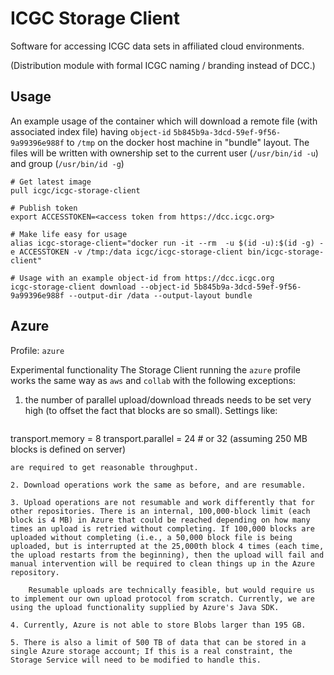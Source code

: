 # ICGC Storage Client

Software for accessing ICGC data sets in affiliated cloud environments.

(Distribution module with formal ICGC naming / branding instead of DCC.)

## Usage

An example usage of the container which will download a remote file (with associated index file) having `object-id` `5b845b9a-3dcd-59ef-9f56-9a99396e988f` to `/tmp` on the docker host machine in "bundle" layout. The files will be written with ownership set to the current user (`/usr/bin/id -u`) and group (`/usr/bin/id -g`)

```shell
# Get latest image
pull icgc/icgc-storage-client

# Publish token
export ACCESSTOKEN=<access token from https://dcc.icgc.org>

# Make life easy for usage
alias icgc-storage-client="docker run -it --rm  -u $(id -u):$(id -g) -e ACCESSTOKEN -v /tmp:/data icgc/icgc-storage-client bin/icgc-storage-client"

# Usage with an example object-id from https://dcc.icgc.org
icgc-storage-client download --object-id 5b845b9a-3dcd-59ef-9f56-9a99396e988f --output-dir /data --output-layout bundle
```

## Azure

Profile: ``azure``

Experimental functionality 
The Storage Client running the ``azure`` profile works the same way as ``aws`` and ``collab`` with the following exceptions:

1. the number of parallel upload/download threads needs to be set very high (to offset the fact that blocks are so small). Settings like:

	```
transport.memory = 8
transport.parallel = 24 # or 32 (assuming 250 MB blocks is defined on server) 
```
are required to get reasonable throughput.

2. Download operations work the same as before, and are resumable.

3. Upload operations are not resumable and work differently that for other repositories. There is an internal, 100,000-block limit (each block is 4 MB) in Azure that could be reached depending on how many times an upload is retried without completing. If 100,000 blocks are uploaded without completing (i.e., a 50,000 block file is being uploaded, but is interrupted at the 25,000th block 4 times (each time, the upload restarts from the beginning), then the upload will fail and manual intervention will be required to clean things up in the Azure repository.

	Resumable uploads are technically feasible, but would require us to implement our own upload protocol from scratch. Currently, we are using the upload functionality supplied by Azure's Java SDK.

4. Currently, Azure is not able to store Blobs larger than 195 GB.

5. There is also a limit of 500 TB of data that can be stored in a single Azure storage account; If this is a real constraint, the Storage Service will need to be modified to handle this.
